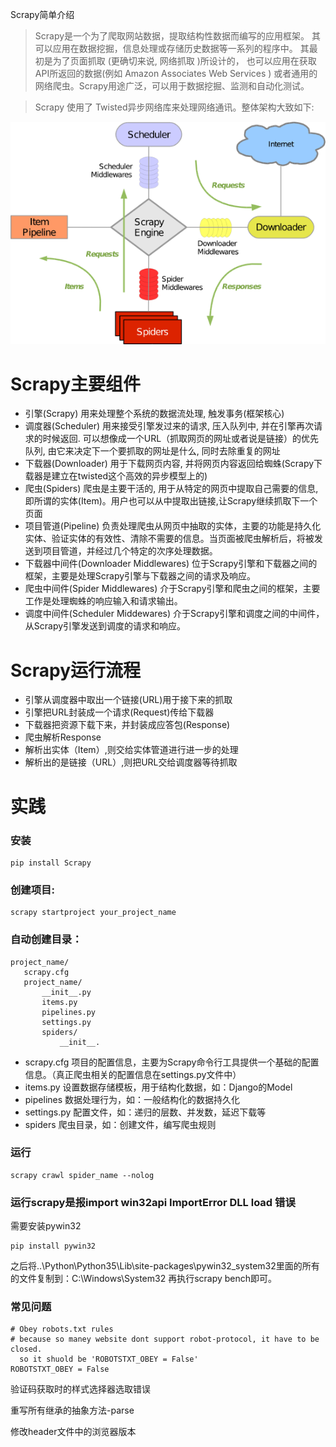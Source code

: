 Scrapy简单介绍

> Scrapy是一个为了爬取网站数据，提取结构性数据而编写的应用框架。 其可以应用在数据挖掘，信息处理或存储历史数据等一系列的程序中。
其最初是为了页面抓取 (更确切来说, 网络抓取 )所设计的， 也可以应用在获取API所返回的数据(例如 Amazon Associates Web Services ) 或者通用的网络爬虫。Scrapy用途广泛，可以用于数据挖掘、监测和自动化测试。

> Scrapy 使用了 Twisted异步网络库来处理网络通讯。整体架构大致如下:

![Image text](https://github.com/IceDarron/spider_nest/blob/master/scrapy_framework.png)

Scrapy主要组件
===
+ 引擎(Scrapy)
用来处理整个系统的数据流处理, 触发事务(框架核心)
+ 调度器(Scheduler)
用来接受引擎发过来的请求, 压入队列中, 并在引擎再次请求的时候返回. 可以想像成一个URL（抓取网页的网址或者说是链接）的优先队列, 由它来决定下一个要抓取的网址是什么, 同时去除重复的网址
+ 下载器(Downloader)
用于下载网页内容, 并将网页内容返回给蜘蛛(Scrapy下载器是建立在twisted这个高效的异步模型上的)
+ 爬虫(Spiders)
爬虫是主要干活的, 用于从特定的网页中提取自己需要的信息, 即所谓的实体(Item)。用户也可以从中提取出链接,让Scrapy继续抓取下一个页面
+ 项目管道(Pipeline)
负责处理爬虫从网页中抽取的实体，主要的功能是持久化实体、验证实体的有效性、清除不需要的信息。当页面被爬虫解析后，将被发送到项目管道，并经过几个特定的次序处理数据。
+ 下载器中间件(Downloader Middlewares)
位于Scrapy引擎和下载器之间的框架，主要是处理Scrapy引擎与下载器之间的请求及响应。
+ 爬虫中间件(Spider Middlewares)
介于Scrapy引擎和爬虫之间的框架，主要工作是处理蜘蛛的响应输入和请求输出。
+ 调度中间件(Scheduler Middewares)
介于Scrapy引擎和调度之间的中间件，从Scrapy引擎发送到调度的请求和响应。

Scrapy运行流程
===
+ 引擎从调度器中取出一个链接(URL)用于接下来的抓取
+ 引擎把URL封装成一个请求(Request)传给下载器
+ 下载器把资源下载下来，并封装成应答包(Response)
+ 爬虫解析Response
+ 解析出实体（Item）,则交给实体管道进行进一步的处理
+ 解析出的是链接（URL）,则把URL交给调度器等待抓取

实践
===
### 安装
```
pip install Scrapy
```

### 创建项目:
```
scrapy startproject your_project_name
```

### 自动创建目录：
```
project_name/
   scrapy.cfg
   project_name/
       __init__.py
       items.py
       pipelines.py
       settings.py
       spiders/
           __init__.
```
+ scrapy.cfg   项目的配置信息，主要为Scrapy命令行工具提供一个基础的配置信息。（真正爬虫相关的配置信息在settings.py文件中）
+ items.py     设置数据存储模板，用于结构化数据，如：Django的Model
+ pipelines    数据处理行为，如：一般结构化的数据持久化
+ settings.py  配置文件，如：递归的层数、并发数，延迟下载等
+ spiders      爬虫目录，如：创建文件，编写爬虫规则

### 运行
```
scrapy crawl spider_name --nolog
```

### 运行scrapy是报import win32api ImportError DLL load 错误
需要安装pywin32 
```
pip install pywin32
```
之后将..\Python\Python35\Lib\site-packages\pywin32_system32里面的所有的文件复制到：C:\Windows\System32
再执行scrapy bench即可。


### 常见问题
```
# Obey robots.txt rules
# because so maney website dont support robot-protocol, it have to be closed. 
  so it shuold be 'ROBOTSTXT_OBEY = False'
ROBOTSTXT_OBEY = False
```

验证码获取时的样式选择器选取错误

重写所有继承的抽象方法-parse

修改header文件中的浏览器版本



